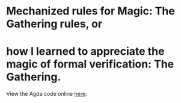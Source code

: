 # Mechanized rules for Magic: The Gathering rules, or
# how I learned to appreciate the magic of formal verification: The Gathering.

View the Agda code online [here](https://omelkonian.github.io/formal-mtg).
